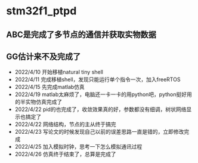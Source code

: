 # stm32f1_ptpd

## ABC是完成了多节点的通信并获取实物数据
## GG估计来不及完成了

+ 2022/4/10 开始移植natural tiny shell
+ 2022/4/11 完成移植shell，发现只能运行单个指令一次，加入freeRTOS
+ 2022/4/15 先完成matlab仿真
+ 2022/4/19 matlab太麻烦了，电脑还一卡一卡的用python吧，python挺好用的半实物仿真完成了
+ 2022/4/22 pid的也完成了，收敛效果真的好，参数都没有细调，树状网络显示也搞定了
+ 2022/4/22 网络结构，节点的主从终于搞完
+ 2022/4/23 写论文的时候发现自己以前的误差思路一直是错的，立即修改完成
+ 2022/4/25 加入模拟时钟，思考一下怎么模拟通讯过程
+ 2022/4/26 仿真终于结束了，总算是完成了
